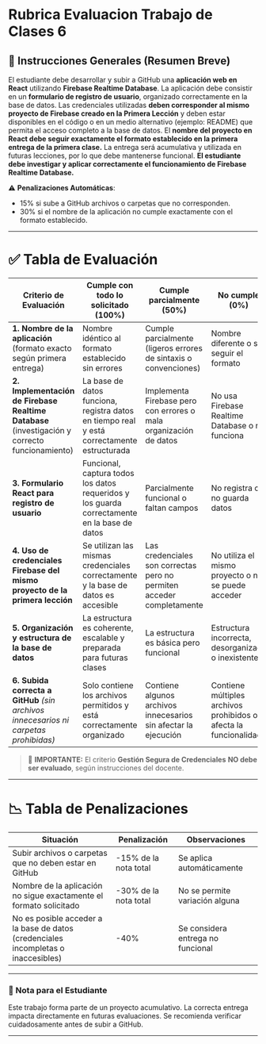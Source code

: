 # Rubrica Evaluacion Trabajo de Clases 6

## 🔹 **Instrucciones Generales (Resumen Breve)**

El estudiante debe desarrollar y subir a GitHub una **aplicación web en React** utilizando **Firebase Realtime Database**.
La aplicación debe consistir en un **formulario de registro de usuario**, organizado correctamente en la base de datos.
Las credenciales utilizadas **deben corresponder al mismo proyecto de Firebase creado en la Primera Lección** y deben estar disponibles en el código o en un medio alternativo (ejemplo: README) que permita el acceso completo a la base de datos.
El **nombre del proyecto en React debe seguir exactamente el formato establecido en la primera entrega de la primera clase.**
La entrega será acumulativa y utilizada en futuras lecciones, por lo que debe mantenerse funcional.
**El estudiante debe investigar y aplicar correctamente el funcionamiento de Firebase Realtime Database.**

⚠️ **Penalizaciones Automáticas**:

* 15% si sube a GitHub archivos o carpetas que no corresponden.
* 30% si el nombre de la aplicación no cumple exactamente con el formato establecido.

---

# ✅ **Tabla de Evaluación**

| Criterio de Evaluación                                                                        | Cumple con todo lo solicitado (100%)                                                         | Cumple parcialmente (50%)                                             | No cumple (0%)                                                   |
| --------------------------------------------------------------------------------------------- | -------------------------------------------------------------------------------------------- | --------------------------------------------------------------------- | ---------------------------------------------------------------- |
| **1. Nombre de la aplicación** (formato exacto según primera entrega)                         | Nombre idéntico al formato establecido sin errores                                           | Cumple parcialmente (ligeros errores de sintaxis o convenciones)      | Nombre diferente o sin seguir el formato                         |
| **2. Implementación de Firebase Realtime Database** (investigación y correcto funcionamiento) | La base de datos funciona, registra datos en tiempo real y está correctamente estructurada   | Implementa Firebase pero con errores o mala organización de datos     | No usa Firebase Realtime Database o no funciona                  |
| **3. Formulario React para registro de usuario**                                              | Funcional, captura todos los datos requeridos y los guarda correctamente en la base de datos | Parcialmente funcional o faltan campos                                | No registra o no guarda datos                                    |
| **4. Uso de credenciales Firebase del mismo proyecto de la primera lección**                  | Se utilizan las mismas credenciales correctamente y la base de datos es accesible            | Las credenciales son correctas pero no permiten acceder completamente | No utiliza el mismo proyecto o no se puede acceder               |
| **5. Organización y estructura de la base de datos**                                          | La estructura es coherente, escalable y preparada para futuras clases                        | La estructura es básica pero funcional                                | Estructura incorrecta, desorganizada o inexistente               |
| **6. Subida correcta a GitHub** *(sin archivos innecesarios ni carpetas prohibidas)*          | Solo contiene los archivos permitidos y está correctamente organizado                        | Contiene algunos archivos innecesarios sin afectar la ejecución       | Contiene múltiples archivos prohibidos o afecta la funcionalidad |

> 🔴 **IMPORTANTE:** El criterio **Gestión Segura de Credenciales** **NO debe ser evaluado**, según instrucciones del docente.

---

# 📉 **Tabla de Penalizaciones**

| Situación                                                                          | Penalización          | Observaciones                           |
| ---------------------------------------------------------------------------------- | --------------------- | --------------------------------------- |
| Subir archivos o carpetas que no deben estar en GitHub                             | -15% de la nota total | Se aplica automáticamente               |
| Nombre de la aplicación no sigue exactamente el formato solicitado                 | -30% de la nota total | No se permite variación alguna          |
| No es posible acceder a la base de datos (credenciales incompletas o inaccesibles) | -40%                  | Se considera entrega no funcional       |

---

### 📌 Nota para el Estudiante

Este trabajo forma parte de un proyecto acumulativo. La correcta entrega impacta directamente en futuras evaluaciones. Se recomienda verificar cuidadosamente antes de subir a GitHub.

---

